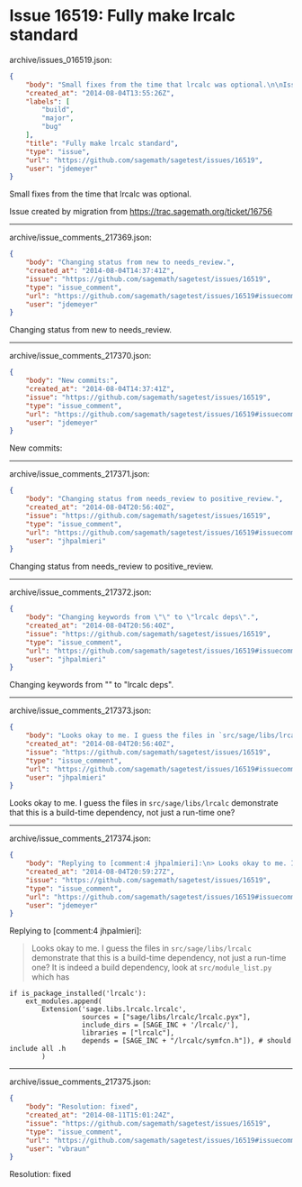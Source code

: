 # Issue 16519: Fully make lrcalc standard

archive/issues_016519.json:
```json
{
    "body": "Small fixes from the time that lrcalc was optional.\n\nIssue created by migration from https://trac.sagemath.org/ticket/16756\n\n",
    "created_at": "2014-08-04T13:55:26Z",
    "labels": [
        "build",
        "major",
        "bug"
    ],
    "title": "Fully make lrcalc standard",
    "type": "issue",
    "url": "https://github.com/sagemath/sagetest/issues/16519",
    "user": "jdemeyer"
}
```
Small fixes from the time that lrcalc was optional.

Issue created by migration from https://trac.sagemath.org/ticket/16756





---

archive/issue_comments_217369.json:
```json
{
    "body": "Changing status from new to needs_review.",
    "created_at": "2014-08-04T14:37:41Z",
    "issue": "https://github.com/sagemath/sagetest/issues/16519",
    "type": "issue_comment",
    "url": "https://github.com/sagemath/sagetest/issues/16519#issuecomment-217369",
    "user": "jdemeyer"
}
```

Changing status from new to needs_review.



---

archive/issue_comments_217370.json:
```json
{
    "body": "New commits:",
    "created_at": "2014-08-04T14:37:41Z",
    "issue": "https://github.com/sagemath/sagetest/issues/16519",
    "type": "issue_comment",
    "url": "https://github.com/sagemath/sagetest/issues/16519#issuecomment-217370",
    "user": "jdemeyer"
}
```

New commits:



---

archive/issue_comments_217371.json:
```json
{
    "body": "Changing status from needs_review to positive_review.",
    "created_at": "2014-08-04T20:56:40Z",
    "issue": "https://github.com/sagemath/sagetest/issues/16519",
    "type": "issue_comment",
    "url": "https://github.com/sagemath/sagetest/issues/16519#issuecomment-217371",
    "user": "jhpalmieri"
}
```

Changing status from needs_review to positive_review.



---

archive/issue_comments_217372.json:
```json
{
    "body": "Changing keywords from \"\" to \"lrcalc deps\".",
    "created_at": "2014-08-04T20:56:40Z",
    "issue": "https://github.com/sagemath/sagetest/issues/16519",
    "type": "issue_comment",
    "url": "https://github.com/sagemath/sagetest/issues/16519#issuecomment-217372",
    "user": "jhpalmieri"
}
```

Changing keywords from "" to "lrcalc deps".



---

archive/issue_comments_217373.json:
```json
{
    "body": "Looks okay to me. I guess the files in `src/sage/libs/lrcalc` demonstrate that this is a build-time dependency, not just a run-time one?",
    "created_at": "2014-08-04T20:56:40Z",
    "issue": "https://github.com/sagemath/sagetest/issues/16519",
    "type": "issue_comment",
    "url": "https://github.com/sagemath/sagetest/issues/16519#issuecomment-217373",
    "user": "jhpalmieri"
}
```

Looks okay to me. I guess the files in `src/sage/libs/lrcalc` demonstrate that this is a build-time dependency, not just a run-time one?



---

archive/issue_comments_217374.json:
```json
{
    "body": "Replying to [comment:4 jhpalmieri]:\n> Looks okay to me. I guess the files in `src/sage/libs/lrcalc` demonstrate that this is a build-time dependency, not just a run-time one?\nIt is indeed a build dependency, look at `src/module_list.py` which has\n\n```\nif is_package_installed('lrcalc'):\n    ext_modules.append(\n        Extension('sage.libs.lrcalc.lrcalc',\n                  sources = [\"sage/libs/lrcalc/lrcalc.pyx\"],\n                  include_dirs = [SAGE_INC + '/lrcalc/'],\n                  libraries = [\"lrcalc\"],\n                  depends = [SAGE_INC + \"/lrcalc/symfcn.h\"]), # should include all .h\n        )\n```\n",
    "created_at": "2014-08-04T20:59:27Z",
    "issue": "https://github.com/sagemath/sagetest/issues/16519",
    "type": "issue_comment",
    "url": "https://github.com/sagemath/sagetest/issues/16519#issuecomment-217374",
    "user": "jdemeyer"
}
```

Replying to [comment:4 jhpalmieri]:
> Looks okay to me. I guess the files in `src/sage/libs/lrcalc` demonstrate that this is a build-time dependency, not just a run-time one?
It is indeed a build dependency, look at `src/module_list.py` which has

```
if is_package_installed('lrcalc'):
    ext_modules.append(
        Extension('sage.libs.lrcalc.lrcalc',
                  sources = ["sage/libs/lrcalc/lrcalc.pyx"],
                  include_dirs = [SAGE_INC + '/lrcalc/'],
                  libraries = ["lrcalc"],
                  depends = [SAGE_INC + "/lrcalc/symfcn.h"]), # should include all .h
        )
```




---

archive/issue_comments_217375.json:
```json
{
    "body": "Resolution: fixed",
    "created_at": "2014-08-11T15:01:24Z",
    "issue": "https://github.com/sagemath/sagetest/issues/16519",
    "type": "issue_comment",
    "url": "https://github.com/sagemath/sagetest/issues/16519#issuecomment-217375",
    "user": "vbraun"
}
```

Resolution: fixed
